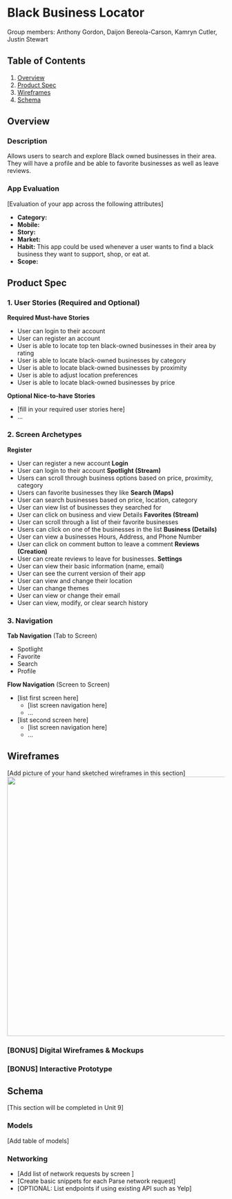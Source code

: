 # Black Business Locator
Group members: Anthony Gordon, Daijon Bereola-Carson, Kamryn Cutler, Justin Stewart

## Table of Contents
1. [Overview](#Overview)
1. [Product Spec](#Product-Spec)
1. [Wireframes](#Wireframes)
2. [Schema](#Schema)

## Overview
### Description
Allows users to search and explore Black owned businesses in their area. They will have a profile and be able to favorite businesses as well as leave reviews.

### App Evaluation
[Evaluation of your app across the following attributes]
- **Category:**
- **Mobile:**
- **Story:**
- **Market:**
- **Habit:** This app could be used whenever a user wants to find a black business they want to support, shop, or eat at.
- **Scope:** 

## Product Spec

### 1. User Stories (Required and Optional)

**Required Must-have Stories**

* User can login to their account
* User can register an account
* User is able to locate top ten black-owned businesses in their area by rating
* User is able to locate black-owned businesses by category
* User is able to locate black-owned businesses by proximity
* User is able to adjust location preferences
* User is able to locate black-owned businesses by price

**Optional Nice-to-have Stories**

* [fill in your required user stories here]
* ...

### 2. Screen Archetypes

**Register**
- User can register a new account
**Login**
- User can login to their account
**Spotlight (Stream)**
- Users can scroll through business options based on price, 
      proximity, category 
- Users can favorite businesses they like
**Search (Maps)**
- User can search businesses based on price, location, category
- User can view list of businesses they searched for
- User can click on business and view Details
**Favorites (Stream)**
- User can scroll through a list of their favorite businesses
- Users can click on one of the businesses in the list
**Business (Details)**
- User can view a businesses Hours, Address, and Phone Number
- User can click on comment button to leave a comment
**Reviews (Creation)**
- User can create reviews to leave for businesses.
**Settings**
- User can view their basic information (name, email)
- User can see the current version of their app
- User can view and change their location
- User can change themes
- User can view or change their email
- User can view, modify, or clear search history

### 3. Navigation

**Tab Navigation** (Tab to Screen)

* Spotlight
* Favorite
* Search
* Profile

**Flow Navigation** (Screen to Screen)

* [list first screen here]
   * [list screen navigation here]
   * ...
* [list second screen here]
   * [list screen navigation here]
   * ...

## Wireframes
[Add picture of your hand sketched wireframes in this section]
<img src="YOUR_WIREFRAME_IMAGE_URL" width=600>

### [BONUS] Digital Wireframes & Mockups

### [BONUS] Interactive Prototype

## Schema 
[This section will be completed in Unit 9]
### Models
[Add table of models]
### Networking
- [Add list of network requests by screen ]
- [Create basic snippets for each Parse network request]
- [OPTIONAL: List endpoints if using existing API such as Yelp]
